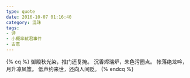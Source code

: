 ```yaml
---
type: quote
date: 2016-10-07 01:16:40
category: 混珠
tags:
- 诗
- 小概率弑君事件
- 古意
---
```

{% cq %}
御殿秋光染，推门还复掩。
沉香烬瑞炉，朱色污圈点。
帐落绝龙吟，月升凉凤簟。
低声约来世，还向人间贬。
{% endcq %}




